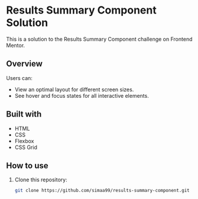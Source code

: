 # Results Summary Component Solution

This is a solution to the Results Summary Component challenge on Frontend Mentor.

## Overview

Users can:

- View an optimal layout for different screen sizes.
- See hover and focus states for all interactive elements.

## Built with

- HTML
- CSS
- Flexbox
- CSS Grid

## How to use

1. Clone this repository:
   ```bash
   git clone https://github.com/simaa99/results-summary-component.git
